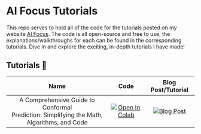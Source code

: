 # AI Focus Tutorials
This repo serves to hold all of the code for the tutorials posted on my website [AI Focus](https://www.ai-focus.co.uk/). The code is all open-source and free to use, the explanations/walkthroughs for each can be found in the corresponding tutorials. Dive in and explore the exciting, in-depth tutorials I have made!

## Tutorials :rocket:

| **Name**                                                                              | **Code** | **Blog Post/Tutorial** |
|:-------------------------------------------------------------------------------------------:|:------:|:--------------------:|
| A Comprehensive Guide to Conformal <br>Prediction: Simplifying the Math, Algorithms, and Code | [![Open In Colab](https://colab.research.google.com/assets/colab-badge.svg)](https://colab.research.google.com/github/team-daniel/ai_focus/blob/master/tutorials/CPAlgorithms.ipynb) | [![Blog Post](https://img.shields.io/badge/Blog%20Post-gray?style=flat&logo=ghost&link=https://www.ai-focus.co.uk/a-comprehensive-guide-to-conformal-prediction-simplifying-the-math-algorithms-and-code/)](https://www.ai-focus.co.uk/a-comprehensive-guide-to-conformal-prediction-simplifying-the-math-algorithms-and-code/) |
